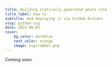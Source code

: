 ```yaml
---
title: Building statically generated photo site
title_label: how-to
subtitle: And deploying it via GitHub Actions
slug: python-ssg
date: 2023-06-01
cover:
    bg_color: darkblue
    text_color: orange
    image: ssg/rabbit.png
---
```


Coming soon.
